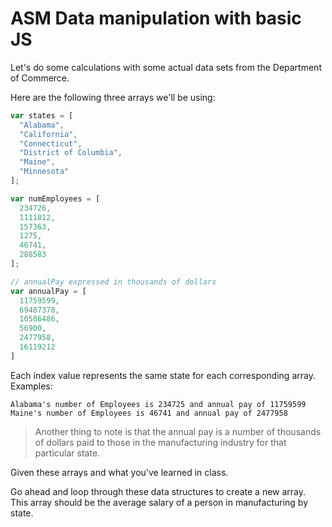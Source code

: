 # ASM Data manipulation with basic JS

Let's do some calculations with some actual data sets from the Department of Commerce.

Here are the following three arrays we'll be using:

```js
var states = [
  "Alabama",
  "California",
  "Connecticut",
  "District of Columbia",
  "Maine",
  "Minnesota"
];

var numEmployees = [
  234726,
  1111812,
  157363,
  1275,
  46741,
  288583
];

// annualPay expressed in thousands of dollars
var annualPay = [
  11759599,
  69487378,
  10586486,
  56900,
  2477958,
  16119212
]
```

Each index value represents the same state for each corresponding array. Examples:

`Alabama's number of Employees is 234725 and annual pay of 11759599`
`Maine's number of Employees is 46741 and annual pay of 2477958`

> Another thing to note is that the annual pay is a number of thousands of dollars paid to those in the manufacturing industry for that particular state.

Given these arrays and what you've learned in class.

Go ahead and loop through these data structures to create a new array. This array should be the average salary of a person in manufacturing by state.
